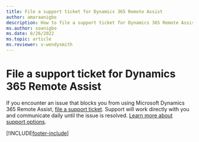 ```yaml
---
title: File a support ticket for Dynamics 365 Remote Assist 
author: amaraanigbo
description: How to file a support ticket for Dynamics 365 Remote Assist
ms.author: soanigbo
ms.date: 8/26/2022
ms.topic: article
ms.reviewer: v-wendysmith
---
```


# File a support ticket for Dynamics 365 Remote Assist 

If you encounter an issue that blocks you from using Microsoft Dynamics 365 Remote Assist, [file a support ticket](https://support.microsoft.com/hololens). Support will work directly with you and communicate daily until the issue is resolved. [Learn more about support options](/dynamics365/get-started/support/).


[!INCLUDE[footer-include](../includes/footer-banner.md)]

